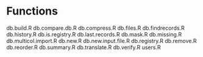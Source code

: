 # Functions

db.build.R
db.compare.db.R
db.compress.R
db.files.R
db.findrecords.R
db.history.R
db.is.registry.R
db.last.records.R
db.mask.R
db.missing.R
db.multicol.import.R
db.new.R
db.new.input.file.R
db.registry.R
db.remove.R
db.reorder.R
db.summary.R
db.translate.R
db.verify.R
users.R